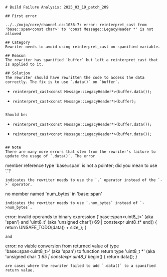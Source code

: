 ```
# Build Failure Analysis: 2025_03_19_patch_209

## First error

../../mojo/core/channel.cc:1036:7: error: reinterpret_cast from 'base::span<const char>' to 'const Message::LegacyHeader *' is not allowed

## Category
Rewriter needs to avoid using reinterpret_cast on spanified variable.

## Reason
The rewriter has spanified `buffer` but left a reinterpret_cast that is applied to it. 

## Solution
The rewriter should have rewritten the code to access the data correctly. The fix is to use `.data()` on `buffer`.
```
-     reinterpret_cast<const Message::LegacyHeader*>(buffer.data());
+     reinterpret_cast<const Message::LegacyHeader*>(buffer);
```

Should be:

```
-     reinterpret_cast<const Message::LegacyHeader*>(buffer.data());
+     reinterpret_cast<const Message::LegacyHeader*>(buffer.data());
```

## Note
There are many more errors that stem from the rewriter's failure to update the usage of `.data()`. The error 
```
member reference type 'base::span<const mojo::core::Channel::Message::LegacyHeader>' is not a pointer; did you mean to use '.'?
```
indicates the rewriter needs to use the `.` operator instead of the `->` operator.
```
no member named 'num_bytes' in 'base::span<const mojo::core::Channel::Message::LegacyHeader>'
```
indicates the rewriter needs to use `.num_bytes` instead of `->num_bytes`.
```
error: invalid operands to binary expression ('base::span<uint8_t>' (aka 'span<unsigned char>') and 'uint8_t' (aka 'unsigned char'))
  69 |   constexpr uint8_t* end() { return UNSAFE_TODO(data() + size_); }
```
and
```
error: no viable conversion from returned value of type 'base::span<uint8_t>' (aka 'span<unsigned char>') to function return type 'uint8_t *' (aka 'unsigned char *')
  65 |   constexpr uint8_t* begin() { return data(); }

```
are cases where the rewriter failed to add `.data()` to a spanified return value.